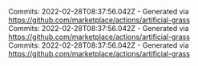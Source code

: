 Commits: 2022-02-28T08:37:56.042Z - Generated via https://github.com/marketplace/actions/artificial-grass
<br>
Commits: 2022-02-28T08:37:56.042Z - Generated via https://github.com/marketplace/actions/artificial-grass
<br>
Commits: 2022-02-28T08:37:56.042Z - Generated via https://github.com/marketplace/actions/artificial-grass
<br>
